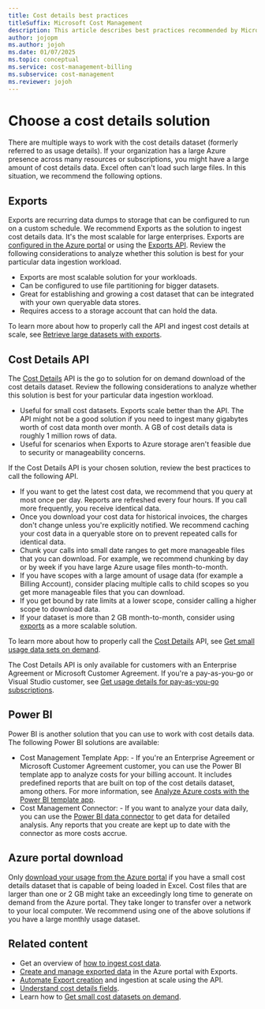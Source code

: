 ```yaml
---
title: Cost details best practices
titleSuffix: Microsoft Cost Management
description: This article describes best practices recommended by Microsoft when you work with data in cost details files.
author: jojopm
ms.author: jojoh
ms.date: 01/07/2025
ms.topic: conceptual
ms.service: cost-management-billing
ms.subservice: cost-management
ms.reviewer: jojoh
---
```


# Choose a cost details solution

There are multiple ways to work with the cost details dataset (formerly referred to as usage details). If your organization has a large Azure presence across many resources or subscriptions, you might have a large amount of cost details data. Excel often can't load such large files. In this situation, we recommend the following options.

## Exports

Exports are recurring data dumps to storage that can be configured to run on a custom schedule. We recommend Exports as the solution to ingest cost details data. It's the most scalable for large enterprises. Exports are [configured in the Azure portal](../costs/tutorial-export-acm-data.md) or using the [Exports API](/rest/api/cost-management/exports). Review the following considerations to analyze whether this solution is best for your particular data ingestion workload.

- Exports are most scalable solution for your workloads.
- Can be configured to use file partitioning for bigger datasets.
- Great for establishing and growing a cost dataset that can be integrated with your own queryable data stores.
- Requires access to a storage account that can hold the data.

To learn more about how to properly call the API and ingest cost details at scale, see [Retrieve large datasets with exports](../costs/ingest-azure-usage-at-scale.md).

## Cost Details API

The [Cost Details](/rest/api/cost-management/generate-cost-details-report) API is the go to solution for on demand download of the cost details dataset. Review the following considerations to analyze whether this solution is best for your particular data ingestion workload.

- Useful for small cost datasets. Exports scale better than the API. The API might not be a good solution if you need to ingest many gigabytes worth of cost data month over month. A GB of cost details data is roughly 1 million rows of data.
- Useful for scenarios when Exports to Azure storage aren't feasible due to security or manageability concerns.

If the Cost Details API is your chosen solution, review the best practices to call the following API.

- If you want to get the latest cost data, we recommend that you query at most once per day. Reports are refreshed every four hours. If you call more frequently, you receive identical data.
- Once you download your cost data for historical invoices, the charges don't change unless you're explicitly notified. We recommend caching your cost data in a queryable store on to prevent repeated calls for identical data.
- Chunk your calls into small date ranges to get more manageable files that you can download. For example, we recommend chunking by day or by week if you have large Azure usage files month-to-month. 
- If you have scopes with a large amount of usage data (for example a Billing Account), consider placing multiple calls to child scopes so you get more manageable files that you can download.
- If you get bound by rate limits at a lower scope, consider calling a higher scope to download data.
- If your dataset is more than 2 GB month-to-month, consider using [exports](../costs/tutorial-export-acm-data.md) as a more scalable solution.

To learn more about how to properly call the [Cost Details](/rest/api/cost-management/generate-cost-details-report) API, see [Get small usage data sets on demand](get-small-usage-datasets-on-demand.md).

The Cost Details API is only available for customers with an Enterprise Agreement or Microsoft Customer Agreement. If you're a pay-as-you-go or Visual Studio customer, see [Get usage details for pay-as-you-go subscriptions](get-usage-details-legacy-customer.md).

## Power BI

Power BI is another solution that you can use to work with cost details data. The following Power BI solutions are available:

- Cost Management Template App: - If you're an Enterprise Agreement or Microsoft Customer Agreement customer, you can use the Power BI template app to analyze costs for your billing account. It includes predefined reports that are built on top of the cost details dataset, among others. For more information, see [Analyze Azure costs with the Power BI template app](../costs/analyze-cost-data-azure-cost-management-power-bi-template-app.md).
- Cost Management Connector: - If you want to analyze your data daily, you can use the [Power BI data connector](/power-bi/connect-data/desktop-connect-azure-cost-management) to get data for detailed analysis. Any reports that you create are kept up to date with the connector as more costs accrue.

## Azure portal download

Only [download your usage from the Azure portal](../understand/download-azure-daily-usage.md) if you have a small cost details dataset that is capable of being loaded in Excel. Cost files that are larger than one or 2 GB might take an exceedingly long time to generate on demand from the Azure portal. They take longer to transfer over a network to your local computer. We recommend using one of the above solutions if you have a large monthly usage dataset.

## Related content

- Get an overview of [how to ingest cost data](automation-ingest-usage-details-overview.md).
- [Create and manage exported data](../costs/tutorial-export-acm-data.md) in the Azure portal with Exports.
- [Automate Export creation](../costs/ingest-azure-usage-at-scale.md) and ingestion at scale using the API.
- [Understand cost details fields](understand-usage-details-fields.md).
- Learn how to [Get small cost datasets on demand](get-small-usage-datasets-on-demand.md).
